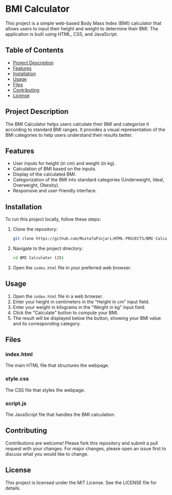 # BMI Calculator

This project is a simple web-based Body Mass Index (BMI) calculator that allows users to input their height and weight to determine their BMI. The application is built using HTML, CSS, and JavaScript.

## Table of Contents
- [Project Description](#project-description)
- [Features](#features)
- [Installation](#installation)
- [Usage](#usage)
- [Files](#files)
- [Contributing](#contributing)
- [License](#license)

## Project Description
The BMI Calculator helps users calculate their BMI and categorize it according to standard BMI ranges. It provides a visual representation of the BMI categories to help users understand their results better.

## Features
- User inputs for height (in cm) and weight (in kg).
- Calculation of BMI based on the inputs.
- Display of the calculated BMI.
- Categorization of the BMI into standard categories (Underweight, Ideal, Overweight, Obesity).
- Responsive and user-friendly interface.

## Installation
To run this project locally, follow these steps:

1. Clone the repository:
   ```bash
   git clone https://github.com/MustafaPinjari/HTML-PROJECTS/BMI Calculator (JS).git
   
   ```

2. Navigate to the project directory:
   ```bash
   cd BMI Calculator (JS)
   ```

3. Open the `index.html` file in your preferred web browser.

## Usage
1. Open the `index.html` file in a web browser.
2. Enter your height in centimeters in the "Height in cm" input field.
3. Enter your weight in kilograms in the "Weight in kg" input field.
4. Click the "Calculate" button to compute your BMI.
5. The result will be displayed below the button, showing your BMI value and its corresponding category.

## Files
### index.html
The main HTML file that structures the webpage.

### style.css
The CSS file that styles the webpage.

### script.js
The JavaScript file that handles the BMI calculation.

## Contributing
Contributions are welcome! Please fork this repository and submit a pull request with your changes. For major changes, please open an issue first to discuss what you would like to change.

## License
This project is licensed under the MIT License. See the LICENSE file for details.
